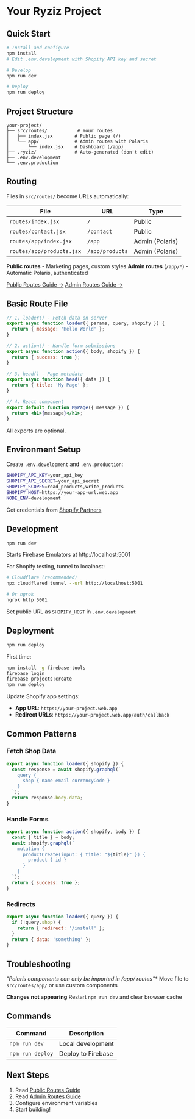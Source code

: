 # Your Ryziz Project

## Quick Start

```bash
# Install and configure
npm install
# Edit .env.development with Shopify API key and secret

# Develop
npm run dev

# Deploy
npm run deploy
```

## Project Structure

```
your-project/
├── src/routes/           # Your routes
│   ├── index.jsx        # Public page (/)
│   └── app/             # Admin routes with Polaris
│       └── index.jsx    # Dashboard (/app)
├── .ryziz/              # Auto-generated (don't edit)
├── .env.development
└── .env.production
```

## Routing

Files in `src/routes/` become URLs automatically:

| File | URL | Type |
|------|-----|------|
| `routes/index.jsx` | `/` | Public |
| `routes/contact.jsx` | `/contact` | Public |
| `routes/app/index.jsx` | `/app` | Admin (Polaris) |
| `routes/app/products.jsx` | `/app/products` | Admin (Polaris) |

**Public routes** - Marketing pages, custom styles
**Admin routes** (`/app/*`) - Automatic Polaris, authenticated

[Public Routes Guide →](./src/routes/README.md)
[Admin Routes Guide →](./src/routes/app/README.md)

## Basic Route File

```jsx
// 1. loader() - Fetch data on server
export async function loader({ params, query, shopify }) {
  return { message: 'Hello World' };
}

// 2. action() - Handle form submissions
export async function action({ body, shopify }) {
  return { success: true };
}

// 3. head() - Page metadata
export async function head({ data }) {
  return { title: 'My Page' };
}

// 4. React component
export default function MyPage({ message }) {
  return <h1>{message}</h1>;
}
```

All exports are optional.

## Environment Setup

Create `.env.development` and `.env.production`:

```bash
SHOPIFY_API_KEY=your_api_key
SHOPIFY_API_SECRET=your_api_secret
SHOPIFY_SCOPES=read_products,write_products
SHOPIFY_HOST=https://your-app-url.web.app
NODE_ENV=development
```

Get credentials from [Shopify Partners](https://partners.shopify.com/)

## Development

```bash
npm run dev
```

Starts Firebase Emulators at http://localhost:5001

For Shopify testing, tunnel to localhost:

```bash
# Cloudflare (recommended)
npx cloudflared tunnel --url http://localhost:5001

# Or ngrok
ngrok http 5001
```

Set public URL as `SHOPIFY_HOST` in `.env.development`

## Deployment

```bash
npm run deploy
```

First time:
```bash
npm install -g firebase-tools
firebase login
firebase projects:create
npm run deploy
```

Update Shopify app settings:
- **App URL**: `https://your-project.web.app`
- **Redirect URLs**: `https://your-project.web.app/auth/callback`

## Common Patterns

### Fetch Shop Data
```jsx
export async function loader({ shopify }) {
  const response = await shopify.graphql(`
    query {
      shop { name email currencyCode }
    }
  `);
  return response.body.data;
}
```

### Handle Forms
```jsx
export async function action({ shopify, body }) {
  const { title } = body;
  await shopify.graphql(`
    mutation {
      productCreate(input: { title: "${title}" }) {
        product { id }
      }
    }
  `);
  return { success: true };
}
```

### Redirects
```jsx
export async function loader({ query }) {
  if (!query.shop) {
    return { redirect: '/install' };
  }
  return { data: 'something' };
}
```

## Troubleshooting

**"Polaris components can only be imported in /app/* routes"**
Move file to `src/routes/app/` or use custom components

**Changes not appearing**
Restart `npm run dev` and clear browser cache

## Commands

| Command | Description |
|---------|-------------|
| `npm run dev` | Local development |
| `npm run deploy` | Deploy to Firebase |

## Next Steps

1. Read [Public Routes Guide](./src/routes/README.md)
2. Read [Admin Routes Guide](./src/routes/app/README.md)
3. Configure environment variables
4. Start building!
